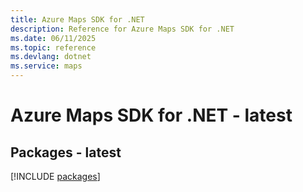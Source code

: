```yaml
---
title: Azure Maps SDK for .NET
description: Reference for Azure Maps SDK for .NET
ms.date: 06/11/2025
ms.topic: reference
ms.devlang: dotnet
ms.service: maps
---
```

# Azure Maps SDK for .NET - latest
## Packages - latest
[!INCLUDE [packages](maps-index.md)]